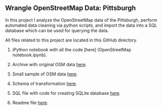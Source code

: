 ## Wrangle OpenStreetMap Data: Pittsburgh

In this project I analyze the OpenStreetMap data of the Pittsburgh, perform automated data cleaning via python scripts, and import the data into a SQL database which can be used for querying the data.

All files related to this project are located in this GitHub directory. 

1) iPython notebook with all the code [here] (OpenStreetMap notebook.ipynb).

2) Archive with original OSM data [here](pittsburgh_pennsylvania.osm.bz2).

3) Small sample of OSM data [here](pittsburgh_pennsylvania.osm).

4) Schema of transformation [here](schema.py).

5) SQL file with code for creating SQLite database [here](create_db.sql).

6) Readme file [here](Readme.md).